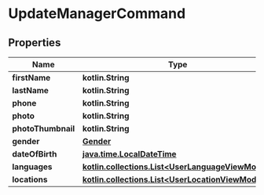 
# UpdateManagerCommand

## Properties
Name | Type | Description | Notes
------------ | ------------- | ------------- | -------------
**firstName** | **kotlin.String** |  |  [optional]
**lastName** | **kotlin.String** |  |  [optional]
**phone** | **kotlin.String** |  |  [optional]
**photo** | **kotlin.String** |  |  [optional]
**photoThumbnail** | **kotlin.String** |  |  [optional]
**gender** | [**Gender**](Gender.md) |  |  [optional]
**dateOfBirth** | [**java.time.LocalDateTime**](java.time.OffsetDateTime.md) |  |  [optional]
**languages** | [**kotlin.collections.List&lt;UserLanguageViewModel&gt;**](UserLanguageViewModel.md) |  |  [optional]
**locations** | [**kotlin.collections.List&lt;UserLocationViewModel&gt;**](UserLocationViewModel.md) |  |  [optional]



